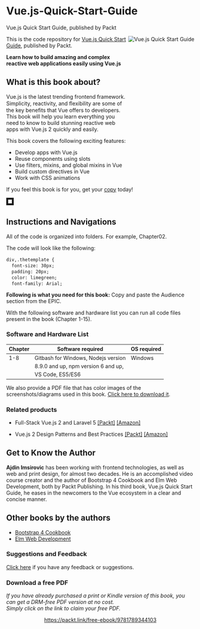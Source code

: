 # Vue.js-Quick-Start-Guide
Vue.js Quick Start Guide, published by Packt

<a href="https://www.packtpub.com/application-development/vuejs-quick-start-guide?utm_source=github&utm_medium=repository&utm_campaign=9781789344103"><img src="https://www.packtpub.com/sites/default/files/B11251.png" alt="Vue.js Quick Start Guide" height="256px" align="right"></a>

This is the code repository for [Vue.js Quick Start Guide](https://www.packtpub.com/application-development/vuejs-quick-start-guide?utm_source=github&utm_medium=repository&utm_campaign=9781789344103), published by Packt.

**Learn how to build amazing and complex reactive web applications easily using Vue.js**

## What is this book about?
Vue.js is the latest trending frontend framework. Simplicity, reactivity, and ﬂexibility are some of the key benefits that Vue offers to developers. This book will help you learn everything you need to know to build stunning reactive web apps with Vue.js 2 quickly and easily.

This book covers the following exciting features: 
* Develop apps with Vue.js
* Reuse components using slots
* Use filters, mixins, and global mixins in Vue
* Build custom directives in Vue
* Work with CSS animations

If you feel this book is for you, get your [copy](https://www.amazon.com/dp/1789344107) today!

<a href="https://www.packtpub.com/?utm_source=github&utm_medium=banner&utm_campaign=GitHubBanner"><img src="https://raw.githubusercontent.com/PacktPublishing/GitHub/master/GitHub.png" 
alt="https://www.packtpub.com/" border="5" /></a>


## Instructions and Navigations
All of the code is organized into folders. For example, Chapter02.

The code will look like the following:
```
div,.thetemplate {
  font-size: 30px;
  padding: 20px;
  color: limegreen;
  font-family: Arial;
```

**Following is what you need for this book:**
Copy and paste the Audience section from the EPIC.

With the following software and hardware list you can run all code files present in the book (Chapter 1-15).

### Software and Hardware List

| Chapter  | Software required                   | OS required                        |
| -------- | ------------------------------------| -----------------------------------|
| 1-8      | Gitbash for Windows, Nodejs version | Windows                            |
|          | 8.9.0 and up, npm version 6 and up, |                                    |
|          | VS Code, ES5/ES6                    |                                    |


We also provide a PDF file that has color images of the screenshots/diagrams used in this book. [Click here to download it](https://www.packtpub.com/sites/default/files/downloads/9781789344103_ColorImages.pdf).

### Related products <Other books you may enjoy>
* Full-Stack Vue.js 2 and Laravel 5 [[Packt]](https://www.packtpub.com/application-development/full-stack-vuejs-2-and-laravel-5?utm_source=github&utm_medium=repository&utm_campaign=9781788299589) [[Amazon]](https://www.amazon.com/dp/1788299582)

* Vue.js 2 Design Patterns and Best Practices [[Packt]](https://www.packtpub.com/web-development/vuejs-design-patterns-and-best-practices?utm_source=github&utm_medium=repository&utm_campaign=9781788839792) [[Amazon]](https://www.amazon.com/dp/178883979X)

## Get to Know the Author
**Ajdin Imsirovic**
has been working with frontend technologies, as well as web and print design, for almost two decades. He is an accomplished video course creator and the author of Bootstrap 4 Cookbook and Elm Web Development, both by Packt Publishing. In his third book, Vue.js Quick Start Guide, he eases in the newcomers to the Vue ecosystem in a clear and concise manner.


## Other books by the authors
* [Bootstrap 4 Cookbook](https://www.packtpub.com/web-development/bootstrap-4-cookbook?utm_source=github&utm_medium=repository&utm_campaign=9781785889295)
* [Elm Web Development](https://www.packtpub.com/web-development/elm-web-development?utm_source=github&utm_medium=repository&utm_campaign=9781788299053)

### Suggestions and Feedback
[Click here](https://docs.google.com/forms/d/e/1FAIpQLSdy7dATC6QmEL81FIUuymZ0Wy9vH1jHkvpY57OiMeKGqib_Ow/viewform) if you have any feedback or suggestions.
### Download a free PDF

 <i>If you have already purchased a print or Kindle version of this book, you can get a DRM-free PDF version at no cost.<br>Simply click on the link to claim your free PDF.</i>
<p align="center"> <a href="https://packt.link/free-ebook/9781789344103">https://packt.link/free-ebook/9781789344103 </a> </p>